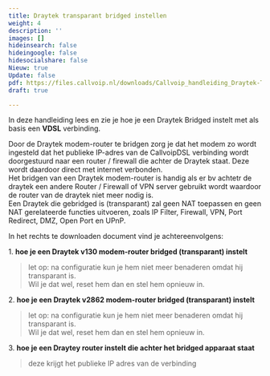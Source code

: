 ```yaml
---
title: Draytek transparant bridged instellen
weight: 4
description: ''
images: []
hideinsearch: false
hideingoogle: false
hidesocialshare: false
Nieuw: true
Update: false
pdf: https://files.callvoip.nl/downloads/Callvoip_handleiding_Draytek-Transparant_Bridged-instellen.pdf
draft: true

---
```

In deze handleiding lees en zie je hoe je een Draytek Bridged instelt met als basis een **VDSL** verbinding.   
   
Door de Draytek modem-router te bridgen zorg je dat het modem zo wordt ingesteld dat het publieke IP-adres van de CallvoipDSL verbinding wordt doorgestuurd naar een router / firewall die achter de Draytek staat. Deze wordt daardoor direct met internet verbonden.   
 Het bridgen van een Draytek modem-router is handig als er bv achtetr de draytek een andere Router / Firewall of VPN server gebruikt wordt waardoor de router van de draytek niet meer nodig is.   
 Een Draytek die gebridged is (transparant) zal geen NAT toepassen en geen NAT gerelateerde functies uitvoeren, zoals IP Filter, Firewall, VPN, Port Redirect, DMZ, Open Port en UPnP.

  
In het rechts te downloaden document vind je achtereenvolgens:

1\. **hoe je een Draytek v130 modem-router bridged (transparant) instelt**  
 > let op: na configuratie kun je hem niet meer benaderen omdat hij transparant is.   
 Wil je dat wel, reset hem dan en stel hem opnieuw in.

2\. **hoe je een Draytek v2862 modem-router bridged (transparant) instelt**  
 > let op: na configuratie kun je hem niet meer benaderen omdat hij transparant is.   
 Wil je dat wel, reset hem dan en stel hem opnieuw in.

3\. **hoe je een Draytey router instelt die achter het bridged apparaat staat**  
 > deze krijgt het publieke IP adres van de verbinding